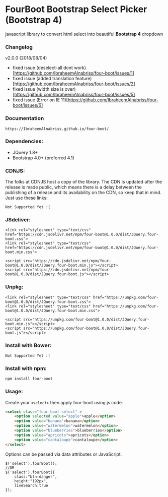 **FourBoot Bootstrap Select Picker (Bootstrap 4)**
==========

javascript library to convert html select into beautiful **Bootstrap 4** dropdown

### Changelog
v2.0.0 (2018/08/04)
* fixed issue (deselect-all dont work)[https://github.com/IbraheemAlnabriss/four-boot/issues/1]
* fixed issue (added translation feature)[https://github.com/IbraheemAlnabriss/four-boot/issues/2]
* fixed issue (width size is over)[https://github.com/IbraheemAlnabriss/four-boot/issues/5]
* fixed issue (Error on IE 11)[https://github.com/IbraheemAlnabriss/four-boot/issues/6]

### Documentation
```
https://IbraheemAlnabriss.github.io/four-boot/
```

### Dependencies:

* JQuery 1.8+
* Bootstrap 4.0+ (preferred 4.1)

### CDNJS:
The folks at CDNJS host a copy of the library. The CDN is updated after the release is made public, which means there is a delay between the publishing of a release and its availability on the CDN, so keep that in mind. Just use these links:

```
Not Supported Yet :(
```

### JSdeliver:

```
<link rel="stylesheet" type="text/css" href="https://cdn.jsdelivr.net/npm/four-boot@1.0.0/dist/JQuery.four-boot.css">
<link rel="stylesheet" type="text/css" href="https://cdn.jsdelivr.net/npm/four-boot@1.0.0/dist/JQuery.four-boot.min.css">

<script src="https://cdn.jsdelivr.net/npm/four-boot@1.0.0/dist/JQuery.four-boot.min.js"></script>
<script src="https://cdn.jsdelivr.net/npm/four-boot@1.0.0/dist/JQuery.four-boot.js"></script>
```

### Unpkg:

```
<link rel="stylesheet" type="text/css" href="https://unpkg.com/four-boot@1.0.0/dist/JQuery.four-boot.css">
<link rel="stylesheet" type="text/css" href="https://unpkg.com/four-boot@1.0.0/dist/JQuery.four-boot.min.css">

<script src="https://unpkg.com/four-boot@1.0.0/dist/JQuery.four-boot.min.js"></script>
<script src="https://unpkg.com/four-boot@1.0.0/dist/JQuery.four-boot.js"></script>
```

### Install with Bower:
```
Not Supported Yet :(
```

### Install with npm:
```
npm install four-boot
```


### Usage:
Create your ```<select>``` then apply four-boot using js code.

```html
<select class="four-boot-select" >
	<option selected value="apple">apple</option>
	<option value="banana">banana</option>
	<option value="watermelon">watermelon</option>
	<option value="blueberries">blueberries</option>
	<option value="apricots">apricots</option>
	<option value="cantaloupe">cantaloupe</option>
</select>
```
Options can be passed via data attributes or JavaScript.

```
$('select').fourBoot();
//OR
$('select').fourBoot({
	class:"btn-danger",
	height:"192px",
	liveSearch:true
});

```
